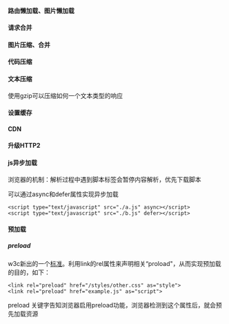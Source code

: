 #### 路由懒加载、图片懒加载

#### 请求合并

#### 图片压缩、合并

#### 代码压缩

#### 文本压缩

使用gzip可以压缩如何一个文本类型的响应

#### 设置缓存

#### CDN

#### 升级HTTP2

#### js异步加载

浏览器的机制：解析过程中遇到脚本标签会暂停内容解析，优先下载脚本

可以通过async和defer属性实现异步加载

```text
<script type="text/javascript" src="./a.js" async></script>
<script type="text/javascript" src="./b.js" defer></script>
```

#### 预加载

##### preload

w3c新出的一个[标准](https://link.zhihu.com/?target=https%3A//www.w3.org/TR/preload/)。利用link的rel属性来声明相关“proload"，从而实现预加载的目的，如下：

```text
<link rel="preload" href="/styles/other.css" as="style">
<link rel="preload" href="example.js" as="script">
```

preload 关键字告知浏览器启用preload功能，浏览器检测到这个属性后，就会预先加载资源
